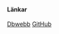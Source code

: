 #### Länkar

[Dbwebb](https://dbwebb.se/kurser/oophp-v5)
[GitHub](https://github.com/dbwebb-se/oophp)
